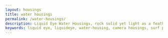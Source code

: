 ```yaml
---
layout: housings
title: water housings
permalink: /water-housings/
description: Liquid Eye Water Housings, rock solid yet light as a feather.
keywords: liquid eye, liquideye, water-housing, camera housings, surf photography, tough, light, rock-solid, professional, handcrafted,
---
```

